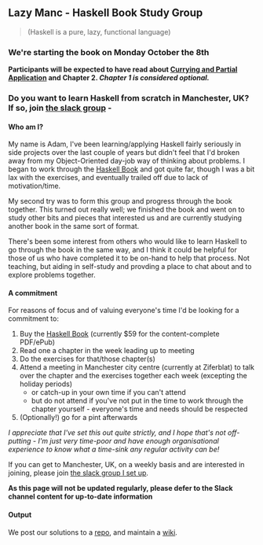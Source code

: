 ## Lazy Manc - Haskell Book Study Group
> (Haskell is a pure, lazy, functional language)

### We're starting the book on Monday October the 8th
**Participants will be expected to have read about [Currying and Partial Application](https://github.com/ahri/lazymanc.net/wiki/Currying-and-Partial-Application) and Chapter 2. _Chapter 1 is considered optional._**

### Do you want to learn Haskell from scratch in Manchester, UK? If so, join [the slack group](https://join.slack.com/t/lazymanc/shared_invite/enQtMjQ5NDYyNDEzMzc3LTUyZTJjOTZmYTNlZjRmZmIzMDQ3NTMxMTIwYWQ2YzNkNzUxMzc4NmI2MGZhYjcxNDRkY2UxMzQ2MTdhODZjMDM) - 

#### Who am I?
My name is Adam, I've been learning/applying Haskell fairly seriously in side projects over the last couple of years but didn't feel that I'd broken away from my Object-Oriented day-job way of thinking about problems. I began to work through the [Haskell Book](http://haskellbook.com/) and got quite far, though I was a bit lax with the exercises, and eventually trailed off due to lack of motivation/time.

My second try was to form this group and progress through the book together. This turned out really well; we finished the book and went on to study other bits and pieces that interested us and are currently studying another book in the same sort of format.

There's been some interest from others who would like to learn Haskell to go through the book in the same way, and I think it could be helpful for those of us who have completed it to be on-hand to help that process. Not teaching, but aiding in self-study and provding a place to chat about and to explore problems together.

#### A commitment

For reasons of focus and of valuing everyone's time I'd be looking for a commitment to:

1. Buy the [Haskell Book](http://haskellbook.com/) (currently $59 for the content-complete PDF/ePub)
2. Read one a chapter in the week leading up to meeting
3. Do the exercises for that/those chapter(s)
3. Attend a meeting in Manchester city centre (currently at Ziferblat) to talk over the chapter and the exercises together each week (excepting the holiday periods)
    - or catch-up in your own time if you can't attend
    - but do not attend if you've not put in the time to work through the chapter yourself - everyone's time and needs should be respected
5. (Optionally!) go for a pint afterwards

_I appreciate that I've set this out quite strictly, and I hope that's not off-putting - I'm just very time-poor and have enough organisational experience to know what a time-sink any regular activity can be!_

If you can get to Manchester, UK, on a weekly basis and are interested in joining, please join [the slack group I set up](https://join.slack.com/t/lazymanc/shared_invite/enQtMjQ5NDYyNDEzMzc3LTUyZTJjOTZmYTNlZjRmZmIzMDQ3NTMxMTIwYWQ2YzNkNzUxMzc4NmI2MGZhYjcxNDRkY2UxMzQ2MTdhODZjMDM).

**As this page will not be updated regularly, please defer to the Slack channel content for up-to-date information**

#### Output

We post our solutions to a [repo](https://github.com/ahri/lazymanc.net/tree/master/Solutions), and maintain a [wiki](https://github.com/ahri/lazymanc.net/wiki).
